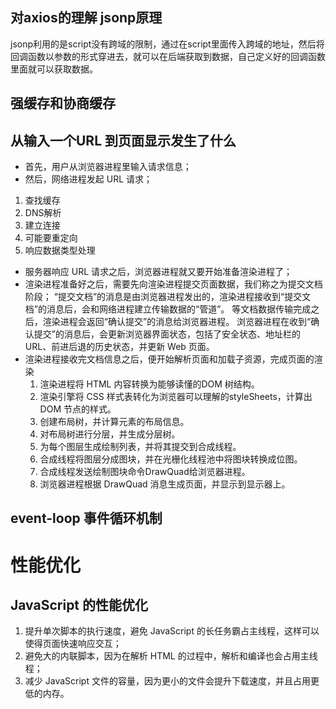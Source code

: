 ## 对axios的理解   jsonp原理
jsonp利用的是script没有跨域的限制，通过在script里面传入跨域的地址，然后将回调函数以参数的形式穿进去，就可以在后端获取到数据，自己定义好的回调函数里面就可以获取数据。

## 强缓存和协商缓存

## 从输入一个URL 到页面显示发生了什么
- 首先，用户从浏览器进程里输入请求信息；
- 然后，网络进程发起 URL 请求；
 1. 查找缓存
 2. DNS解析
 3. 建立连接
 4. 可能要重定向
 5. 响应数据类型处理
- 服务器响应 URL 请求之后，浏览器进程就又要开始准备渲染进程了；
- 渲染进程准备好之后，需要先向渲染进程提交页面数据，我们称之为提交文档阶段；
  “提交文档”的消息是由浏览器进程发出的，渲染进程接收到“提交文档”的消息后，会和网络进程建立传输数据的“管道”。
  等文档数据传输完成之后，渲染进程会返回“确认提交”的消息给浏览器进程。
  浏览器进程在收到“确认提交”的消息后，会更新浏览器界面状态，包括了安全状态、地址栏的 URL、前进后退的历史状态，并更新 Web 页面。
- 渲染进程接收完文档信息之后，便开始解析页面和加载子资源，完成页面的渲染
  1. 渲染进程将 HTML 内容转换为能够读懂的DOM 树结构。
  2. 渲染引擎将 CSS 样式表转化为浏览器可以理解的styleSheets，计算出 DOM 节点的样式。
  3. 创建布局树，并计算元素的布局信息。
  4. 对布局树进行分层，并生成分层树。
  5. 为每个图层生成绘制列表，并将其提交到合成线程。
  6. 合成线程将图层分成图块，并在光栅化线程池中将图块转换成位图。
  7. 合成线程发送绘制图块命令DrawQuad给浏览器进程。
  8. 浏览器进程根据 DrawQuad 消息生成页面，并显示到显示器上。


## event-loop 事件循环机制




# 性能优化


## JavaScript 的性能优化

  1. 提升单次脚本的执行速度，避免 JavaScript 的长任务霸占主线程，这样可以使得页面快速响应交互；
  2. 避免大的内联脚本，因为在解析 HTML 的过程中，解析和编译也会占用主线程；
  3. 减少 JavaScript 文件的容量，因为更小的文件会提升下载速度，并且占用更低的内存。
